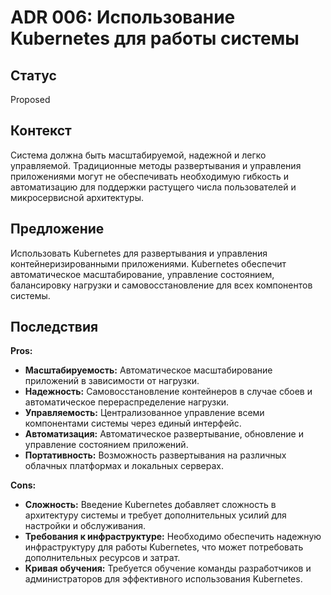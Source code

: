 # ADR 006: Использование Kubernetes для работы системы

## Статус

Proposed

## Контекст

Система должна быть масштабируемой, надежной и легко управляемой. Традиционные методы развертывания и управления приложениями могут не обеспечивать необходимую гибкость и автоматизацию для поддержки растущего числа пользователей и микросервисной архитектуры.

## Предложение

Использовать Kubernetes для развертывания и управления контейнеризированными приложениями. Kubernetes обеспечит автоматическое масштабирование, управление состоянием, балансировку нагрузки и самовосстановление для всех компонентов системы.

## Последствия

**Pros:**

- **Масштабируемость:**
  Автоматическое масштабирование приложений в зависимости от нагрузки.
- **Надежность:**
  Самовосстановление контейнеров в случае сбоев и автоматическое перераспределение нагрузки.
- **Управляемость:**
  Централизованное управление всеми компонентами системы через единый интерфейс.
- **Автоматизация:**
  Автоматическое развертывание, обновление и управление состоянием приложений.
- **Портативность:**
  Возможность развертывания на различных облачных платформах и локальных серверах.

**Cons:**

- **Сложность:**
  Введение Kubernetes добавляет сложность в архитектуру системы и требует дополнительных усилий для настройки и обслуживания.
- **Требования к инфраструктуре:**
  Необходимо обеспечить надежную инфраструктуру для работы Kubernetes, что может потребовать дополнительных ресурсов и затрат.
- **Кривая обучения:**
  Требуется обучение команды разработчиков и администраторов для эффективного использования Kubernetes.
